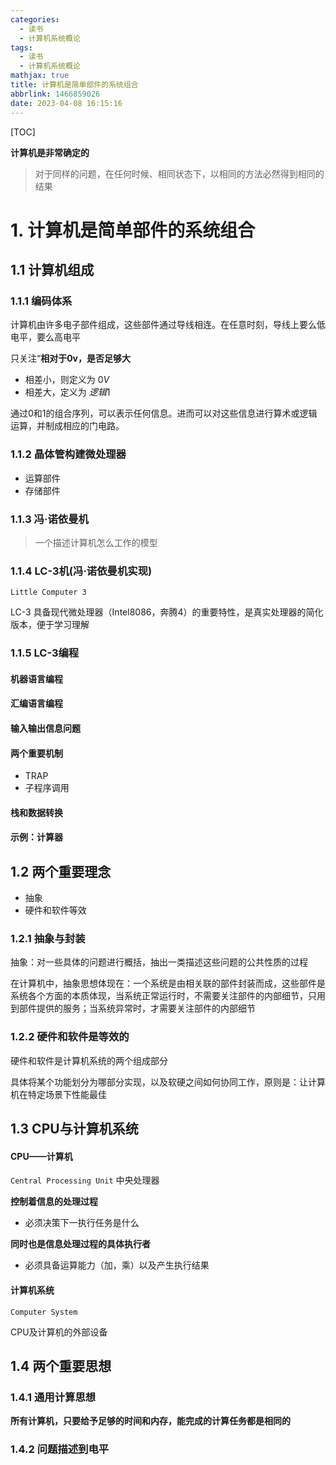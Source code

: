 ```yaml
---
categories:
  - 读书
  - 计算机系统概论
tags:
  - 读书
  - 计算机系统概论
mathjax: true
title: 计算机是简单部件的系统组合
abbrlink: 1466859026
date: 2023-04-08 16:15:16
---
```


[TOC]

<!--more-->

**计算机是非常确定的**

> 对于同样的问题，在任何时候、相同状态下，以相同的方法必然得到相同的结果

# 1. 计算机是简单部件的系统组合

## 1.1 计算机组成

### 1.1.1 编码体系

计算机由许多电子部件组成，这些部件通过导线相连。在任意时刻，导线上要么低电平，要么高电平

只关注“**相对于0v，是否足够大**

- 相差小，则定义为 $0V$
- 相差大，定义为 $逻辑1$

通过0和1的组合序列，可以表示任何信息。进而可以对这些信息进行算术或逻辑运算，并制成相应的门电路。

### 1.1.2 晶体管构建微处理器

- 运算部件
- 存储部件

### 1.1.3 冯·诺依曼机

> 一个描述计算机怎么工作的模型

### 1.1.4 LC-3机(冯·诺依曼机实现)

`Little Computer 3`

LC-3 具备现代微处理器（Intel8086，奔腾4）的重要特性，是真实处理器的简化版本，便于学习理解

### 1.1.5 LC-3编程

#### 机器语言编程

#### 汇编语言编程

#### 输入输出信息问题

#### 两个重要机制

- TRAP
- 子程序调用

#### 栈和数据转换

#### 示例：计算器

## 1.2 两个重要理念

- 抽象
- 硬件和软件等效

### 1.2.1 抽象与封装

抽象：对一些具体的问题进行概括，抽出一类描述这些问题的公共性质的过程

在计算机中，抽象思想体现在：一个系统是由相关联的部件封装而成，这些部件是系统各个方面的本质体现，当系统正常运行时，不需要关注部件的内部细节，只用到部件提供的服务；当系统异常时，才需要关注部件的内部细节

### 1.2.2 硬件和软件是等效的

硬件和软件是计算机系统的两个组成部分

具体将某个功能划分为哪部分实现，以及软硬之间如何协同工作，原则是：让计算机在特定场景下性能最佳

## 1.3 CPU与计算机系统

#### CPU——计算机

`Central Processing Unit` 中央处理器

**控制着信息的处理过程**

- 必须决策下一执行任务是什么

**同时也是信息处理过程的具体执行者**

- 必须具备运算能力（加，乘）以及产生执行结果

#### 计算机系统

`Computer System`

CPU及计算机的外部设备

## 1.4 两个重要思想

### 1.4.1 通用计算思想

**所有计算机，只要给予足够的时间和内存，能完成的计算任务都是相同的**



### 1.4.2 问题描述到电平

